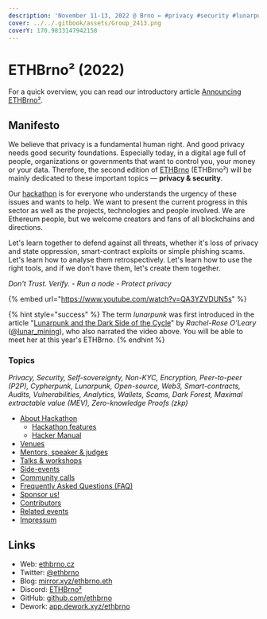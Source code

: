 ```yaml
---
description: 'November 11-13, 2022 @ Brno ← #privacy #security #lunarpunk hackathon'
cover: ../../.gitbook/assets/Group_2413.png
coverY: 170.9833147942158
---
```


# ETHBrno² (2022)

For a quick overview, you can read our introductory article [Announcing ETHBrno²](https://mirror.xyz/ethbrno.eth/6BH9cUVuD85hy5O0L5cOOOE7niSA9Yo5eWsXVzKOlO4).

## Manifesto

We believe that privacy is a fundamental human right. And good privacy needs good security foundations. Especially today, in a digital age full of people, organizations or governments that want to control you, your money or your data. Therefore, the second edition of [ETHBrno](../../) (ETHBrno²) will be mainly dedicated to these important topics ― **privacy & security**.

Our [hackathon](hackathon/) is for everyone who understands the urgency of these issues and wants to help. We want to present the current progress in this sector as well as the projects, technologies and people involved. We are Ethereum people, but we welcome creators and fans of all blockchains and directions.

Let's learn together to defend against all threats, whether it's loss of privacy and state oppression, smart-contract exploits or simple phishing scams. Let's learn how to analyse them retrospectively. Let's learn how to use the right tools, and if we don't have them, let's create them together.

_Don't Trust. Verify. - Run a node - Protect privacy_

{% embed url="https://www.youtube.com/watch?v=QA3YZVDUN5s" %}

{% hint style="success" %}
The term _lunarpunk_ was first introduced in the article "[Lunarpunk and the Dark Side of the Cycle](https://www.egirlcapital.com/writings/107533289)" by _Rachel-Rose O'Leary_ ([@lunar\_mining](https://twitter.com/lunar\_mining)), who also narrated the video above. You will be able to meet her at this year's ETHBrno.
{% endhint %}

### Topics

_Privacy, Security, Self-sovereignty, Non-KYC, Encryption, Peer-to-peer (P2P), Cypherpunk, Lunarpunk, Open-source, Web3, Smart-contracts, Audits, Vulnerabilities, Analytics, Wallets, Scams, Dark Forest, Maximal extractable value (MEV), Zero-knowledge Proofs (zkp)_

* [About Hackathon](hackathon/)
  * [Hackathon features](hackathon/hackathon-features.md)
  * [Hacker Manual](hackathon/hacker-manual-wip.md)
* [Venues](venues.md)
* [Mentors, speaker & judges](participants.md)
* [Talks & workshops](talks-and-workshops.md)
* [Side-events](side-events.md)
* [Community calls](community-calls.md)
* [Frequently Asked Questions (FAQ)](faq.md)
* [Sponsor us!](sponsors.md)
* [Contributors](contributors/)
* [Related events](related-events.md)
* [Impressum](impressum.md)

## Links

* Web: [ethbrno.cz](https://ethbrno.cz)
* Twitter: [@ethbrno](https://twitter.com/ethbrno)
* Blog: [mirror.xyz/ethbrno.eth](https://mirror.xyz/ethbrno.eth)
* Discord: [ETHBrno²](https://discord.com/invite/qTCka7qtPZ)
* GitHub: [github.com/ethbrno](https://github.com/ethbrno)
* Dework: [app.dework.xyz/ethbrno](https://app.dework.xyz/ethbrno)
